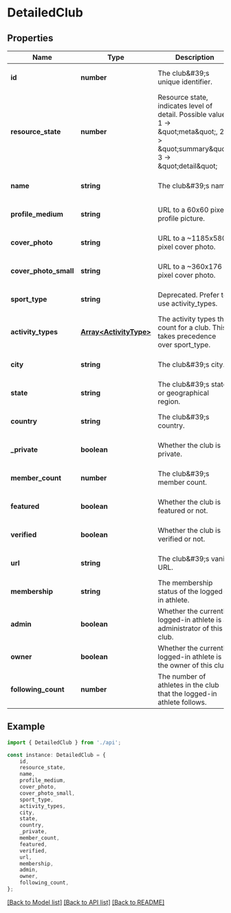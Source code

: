# DetailedClub


## Properties

Name | Type | Description | Notes
------------ | ------------- | ------------- | -------------
**id** | **number** | The club\&#39;s unique identifier. | [optional] [default to undefined]
**resource_state** | **number** | Resource state, indicates level of detail. Possible values: 1 -&gt; \&quot;meta\&quot;, 2 -&gt; \&quot;summary\&quot;, 3 -&gt; \&quot;detail\&quot; | [optional] [default to undefined]
**name** | **string** | The club\&#39;s name. | [optional] [default to undefined]
**profile_medium** | **string** | URL to a 60x60 pixel profile picture. | [optional] [default to undefined]
**cover_photo** | **string** | URL to a ~1185x580 pixel cover photo. | [optional] [default to undefined]
**cover_photo_small** | **string** | URL to a ~360x176  pixel cover photo. | [optional] [default to undefined]
**sport_type** | **string** | Deprecated. Prefer to use activity_types. | [optional] [default to undefined]
**activity_types** | [**Array&lt;ActivityType&gt;**](ActivityType.md) | The activity types that count for a club. This takes precedence over sport_type. | [optional] [default to undefined]
**city** | **string** | The club\&#39;s city. | [optional] [default to undefined]
**state** | **string** | The club\&#39;s state or geographical region. | [optional] [default to undefined]
**country** | **string** | The club\&#39;s country. | [optional] [default to undefined]
**_private** | **boolean** | Whether the club is private. | [optional] [default to undefined]
**member_count** | **number** | The club\&#39;s member count. | [optional] [default to undefined]
**featured** | **boolean** | Whether the club is featured or not. | [optional] [default to undefined]
**verified** | **boolean** | Whether the club is verified or not. | [optional] [default to undefined]
**url** | **string** | The club\&#39;s vanity URL. | [optional] [default to undefined]
**membership** | **string** | The membership status of the logged-in athlete. | [optional] [default to undefined]
**admin** | **boolean** | Whether the currently logged-in athlete is an administrator of this club. | [optional] [default to undefined]
**owner** | **boolean** | Whether the currently logged-in athlete is the owner of this club. | [optional] [default to undefined]
**following_count** | **number** | The number of athletes in the club that the logged-in athlete follows. | [optional] [default to undefined]

## Example

```typescript
import { DetailedClub } from './api';

const instance: DetailedClub = {
    id,
    resource_state,
    name,
    profile_medium,
    cover_photo,
    cover_photo_small,
    sport_type,
    activity_types,
    city,
    state,
    country,
    _private,
    member_count,
    featured,
    verified,
    url,
    membership,
    admin,
    owner,
    following_count,
};
```

[[Back to Model list]](../README.md#documentation-for-models) [[Back to API list]](../README.md#documentation-for-api-endpoints) [[Back to README]](../README.md)
